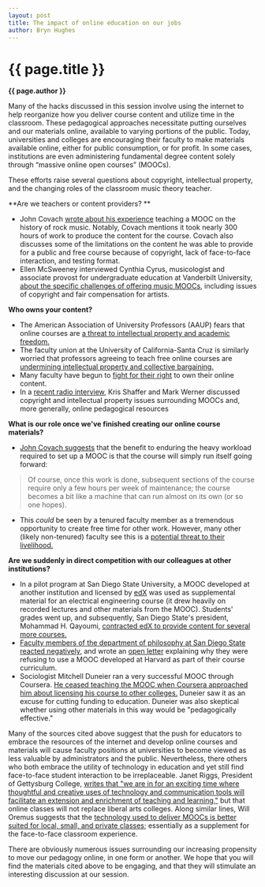 ```yaml
---
layout: post
title: The impact of online education on our jobs
author: Bryn Hughes
---
```


{{ page.title }}  
================  
**{{ page.author }}**

Many of the hacks discussed in this session involve using the internet to help reorganize how you deliver course content and utilize time in the classroom. These pedagogical approaches necessitate putting ourselves and our materials online, available to varying portions of the public. Today, universities and colleges are encouraging their faculty to make materials available online, either for public consumption, or for profit. In some cases, institutions are even administering fundamental degree content solely through “massive online open courses” (MOOCs). 

These efforts raise several questions about copyright, intellectual property, and the changing roles of the classroom music theory teacher. 

**Are we teachers or content providers? ** 

- John Covach [wrote about his experience](http://mtosmt.org/issues/mto.13.19.3/mto.13.19.3.covach.php) teaching a MOOC on the history of rock music. Notably, Covach mentions it took nearly 300 hours of work to produce the content for the course. Covach also discusses some of the limitations on the content he was able to provide for a public and free course because of copyright, lack of face-to-face interaction, and testing format.
- Ellen McSweeney interviewed Cynthia Cyrus, musicologist and associate provost for undergraduate education at Vanderbilt University, [about the specific challenges of offering music MOOCs](http://www.newmusicbox.org/articles/music-moocs-and-copyright-digital-dilemmas-for-schools-of-music/
), including issues of copyright and fair compensation for artists. 

**Who owns your content?**

- The American Association of University Professors (AAUP) fears that online courses are [a threat to intellectual property and academic freedom.](http://chronicle.com/article/AAUP-Sees-MOOCs-as-Spawning/139743/)
- The faculty union at the University of California-Santa Cruz is similarly worried that professors agreeing to teach free online courses are [undermining intellectual property and collective bargaining.](http://www.insidehighered.com/news/2013/03/19/u-california-faculty-union-says-moocs-undermine-professors-intellectual-property#ixzz2WCr52smM)
- Many faculty have begun to [fight for their right](http://motherboard.vice.com/blog/professors-want-to-own-moocs-before-moocs-own-them) to own their online content. 
- In a [recent radio interview](https://soundcloud.com/boulderdispatch/massive-open-online-courses), Kris Shaffer and Mark Werner discussed copyright and intellectual property issues surrounding MOOCs and, more generally, online pedagogical resources

**What is our role once we've finished creating our online course materials?**

- [John Covach suggests](http://mtosmt.org/issues/mto.13.19.3/mto.13.19.3.covach.php) that the benefit to enduring the heavy workload required to set up a MOOC is that the course will simply run itself going forward:

> Of course, once this work is done, subsequent sections of the course require only a few hours per week of maintenance; the course becomes a bit like a machine that can run almost on its own (or so one hopes).

- This *could* be seen by a tenured faculty member as a tremendous opportunity to create free time for other work. However, many other (likely non-tenured) faculty see this is a [potential threat to their livelihood.](http://www.slate.com/articles/technology/future_tense/2013/07/moocs_could_be_disastrous_for_students_and_professors.html
)

**Are we suddenly in direct competition with our colleagues at other institutions?**

- In a pilot program at San Diego State University, a MOOC developed at another institution and licensed by [edX](https://www.edx.org) was used as supplemental material for an electrical engineering course (it drew heavily on recorded lectures and other materials from the MOOC). Students' grades went up, and subsequently, San Diego State's president, Mohammad H. Qayoumi, [contracted edX to provide content for several more courses.](http://chronicle.com/article/Learning-From-Big-Business/138811/)
- [Faculty members of the department of philosophy at San Diego State reacted negatively](http://chronicle.com/article/Professors-at-San-Jose-State/138941/), and wrote an [open letter](http://chronicle.com/article/The-Document-an-Open-Letter/138937/) explaining why they were refusing to use a MOOC developed at Harvard as part of their course curriculum. 
- Sociologist Mitchell Duneier ran a very successful MOOC through Coursera. [He ceased teaching the MOOC when Coursera approached him about licensing his course to other colleges.](http://chronicle.com/article/A-MOOC-Star-Defects-at-Least/141331/) Duneier saw it as an excuse for cutting funding to education. Duneier was also skeptical whether using other materials in this way would be "pedagogically effective."

Many of the sources cited above suggest that the push for educators to embrace the resources of the internet and develop online courses and materials will cause faculty positions at universities to become viewed as less valuable by administrators and the public. Nevertheless, there others who both embrace the utility of technology in education and yet still find face-to-face student interaction to be irreplaceable. Janet Riggs, President of Gettysburg College, [writes that "we are in for an exciting time where thoughtful and creative uses of technology and communication tools will facilitate an extension and enrichment of teaching and learning,"](http://www.huffingtonpost.com/janet-riggs/moocs-flips-and-blends_b_2593733.html) but that online classes will not replace liberal arts colleges. Along similar lines, Will Oremus suggests that the [technology used to deliver MOOCs is better suited for local, small, and private classes](http://www.slate.com/articles/technology/technology/2013/09/spocs_small_private_online_classes_may_be_better_than_moocs.html); essentially as a supplement for the face-to-face classroom experience. 

There are obviously numerous issues surrounding our increasing propensity to move our pedagogy online, in one form or another. We hope that you will find the materials cited above to be engaging, and that they will stimulate an interesting discussion at our session. 
